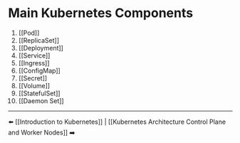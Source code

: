 # Main Kubernetes Components 
1) [[Pod]]
2) [[ReplicaSet]]
3) [[Deployment]]
4) [[Service]]
5) [[Ingress]]
6) [[ConfigMap]]
7) [[Secret]]
8) [[Volume]]
9) [[StatefulSet]]  
10) [[Daemon Set]]
---
⬅️ [[Introduction to Kubernetes]] | [[Kubernetes Architecture Control Plane and Worker Nodes]] ➡️

